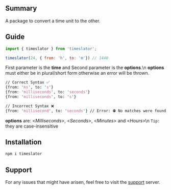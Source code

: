 ## Summary
A package to convert a time unit to the other.

## Guide
```js
import { timeslator } from 'timeslator';

timeslator(24, { from: 'h', to: 'm'}) // 1440
```

First parameter is the **time** and Second parameter is the **options**.\n
**options** must either be in plural/short form otherwise an error will be thrown.
```perl
// Correct Syntax ✅
{from: 'ms', to: 's'}
{from: 'milliseconds', to: 'seconds'}
{from: 'milliseconds', to: 's'}

// Incorrect Syntax ❌
{from: 'millisecond', to: 'seconds'} // Error: ⛔ No matches were found!
```

**options** are: <_Milliseconds_>, <_Seconds_>, <_Minutes_> and <_Hours_>\n
`Tip:` they are case-insensitive

## Installation
```bash
npm i timeslator
```

## Support
For any issues that might have arisen, feel free to visit the [support](https://discord.gg/CEQfK869gt) server.